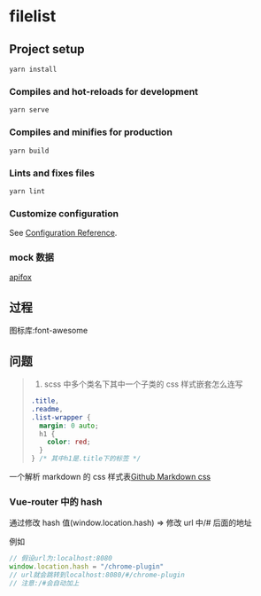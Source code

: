 # filelist

## Project setup

```
yarn install
```

### Compiles and hot-reloads for development

```
yarn serve
```

### Compiles and minifies for production

```
yarn build
```

### Lints and fixes files

```
yarn lint
```

### Customize configuration

See [Configuration Reference](https://cli.vuejs.org/config/).

### mock 数据

[apifox](https://www.apifox.cn/)

## 过程

图标库:font-awesome

## 问题

> 1.  scss 中多个类名下其中一个子类的 css 样式嵌套怎么连写
>
> ```css
> .title,
> .readme,
> .list-wrapper {
>   margin: 0 auto;
>   h1 {
>     color: red;
>   }
> } /* 其中h1是.title下的标签 */
> ```

一个解析 markdown 的 css 样式表[Github Markdown css](https://github.com/sindresorhus/github-markdown-css)

### Vue-router 中的 hash

通过修改 hash 值(window.location.hash) => 修改 url 中/# 后面的地址

例如

```js
// 假设url为:localhost:8080
window.location.hash = "/chrome-plugin"
// url就会跳转到localhost:8080/#/chrome-plugin
// 注意:/#会自动加上
```
